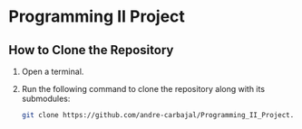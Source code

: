 # Programming II Project

## How to Clone the Repository

1. Open a terminal.
2. Run the following command to clone the repository along with its submodules:

   ```sh
   git clone https://github.com/andre-carbajal/Programming_II_Project.git --recursive
   ```